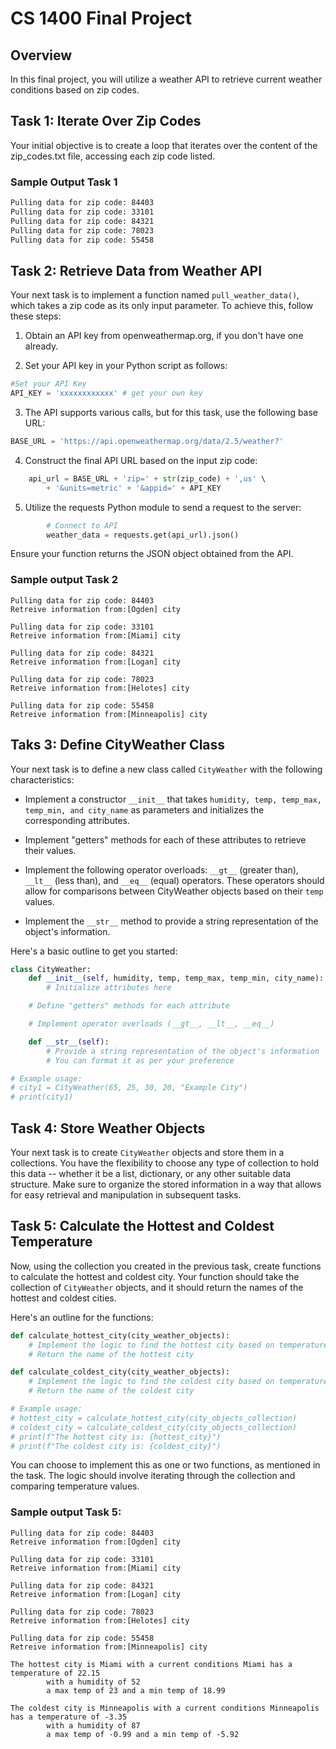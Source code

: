 
# CS 1400 Final Project

## Overview
In this final project, you will utilize a weather API to retrieve current weather conditions based on zip codes.

## Task 1: Iterate Over Zip Codes
Your initial objective is to create a loop that iterates over the content of the zip_codes.txt file, accessing each zip code listed.

### Sample Output Task 1
```bash
Pulling data for zip code: 84403
Pulling data for zip code: 33101
Pulling data for zip code: 84321
Pulling data for zip code: 78023
Pulling data for zip code: 55458
```

## Task 2: Retrieve Data from Weather API
Your next task is to implement a function named `pull_weather_data()`, which takes a zip code as its only input parameter. To achieve this, follow these steps:

1. Obtain an API key from openweathermap.org, if you don't have one already.

2. Set your API key in your Python script as follows:
```python
#Set your API Key
API_KEY = 'xxxxxxxxxxxx' # get your own key
```
3. The API supports various calls, but for this task, use the following base URL:
```python
BASE_URL = 'https://api.openweathermap.org/data/2.5/weather?'
```
4. Construct the final API URL based on the input zip code:
```python
    api_url = BASE_URL + 'zip=' + str(zip_code) + ',us' \
        + '&units=metric' + '&appid=' + API_KEY 
```
5. Utilize the requests Python module to send a request to the server:
```python
        # Connect to API
        weather_data = requests.get(api_url).json()
```
Ensure your function returns the JSON object obtained from the API.

### Sample output Task 2
```
Pulling data for zip code: 84403
Retreive information from:[Ogden] city

Pulling data for zip code: 33101
Retreive information from:[Miami] city

Pulling data for zip code: 84321
Retreive information from:[Logan] city

Pulling data for zip code: 78023
Retreive information from:[Helotes] city

Pulling data for zip code: 55458
Retreive information from:[Minneapolis] city
```

## Taks 3: Define CityWeather Class
Your next task is to define a new class called `CityWeather` with the following characteristics:

- Implement a constructor `__init__` that takes `humidity, temp, temp_max, temp_min, and city_name` as parameters and initializes the corresponding attributes.

- Implement "getters" methods for each of these attributes to retrieve their values.

- Implement the following operator overloads: `__gt__` (greater than), `__lt__` (less than), and `__eq__` (equal) operators. These operators should allow for comparisons between CityWeather objects based on their `temp` values.

- Implement the `__str__` method to provide a string representation of the object's information.

Here's a basic outline to get you started:
```python
class CityWeather:
    def __init__(self, humidity, temp, temp_max, temp_min, city_name):
        # Initialize attributes here

    # Define "getters" methods for each attribute

    # Implement operator overloads (__gt__, __lt__, __eq__)

    def __str__(self):
        # Provide a string representation of the object's information
        # You can format it as per your preference

# Example usage:
# city1 = CityWeather(65, 25, 30, 20, "Example City")
# print(city1)
```

## Task 4: Store Weather Objects
Your next task is to create `CityWeather` objects and store them in a collections. You have the flexibility to choose any type of collection to hold this data -- whether it be a list, dictionary, or any other suitable data structure. Make sure to organize the stored information in a way that allows for easy retrieval and manipulation in subsequent tasks.

## Task 5: Calculate the Hottest and Coldest Temperature
Now, using the collection you created in the previous task, create functions to calculate the hottest and coldest city. Your function should take the collection of `CityWeather` objects, and it should return the names of the hottest and coldest cities.

Here's an outline for the functions:

```python
def calculate_hottest_city(city_weather_objects):
    # Implement the logic to find the hottest city based on temperature
    # Return the name of the hottest city

def calculate_coldest_city(city_weather_objects):
    # Implement the logic to find the coldest city based on temperature
    # Return the name of the coldest city

# Example usage:
# hottest_city = calculate_hottest_city(city_objects_collection)
# coldest_city = calculate_coldest_city(city_objects_collection)
# print(f"The hottest city is: {hottest_city}")
# print(f"The coldest city is: {coldest_city}")
```

You can choose to implement this as one or two functions, as mentioned in the task. The logic should involve iterating through the collection and comparing temperature values.

### Sample output Task 5:
```
Pulling data for zip code: 84403
Retreive information from:[Ogden] city

Pulling data for zip code: 33101
Retreive information from:[Miami] city

Pulling data for zip code: 84321
Retreive information from:[Logan] city

Pulling data for zip code: 78023
Retreive information from:[Helotes] city

Pulling data for zip code: 55458
Retreive information from:[Minneapolis] city

The hottest city is Miami with a current conditions Miami has a temperature of 22.15
        with a humidity of 52
        a max temp of 23 and a min temp of 18.99

The coldest city is Minneapolis with a current conditions Minneapolis has a temperature of -3.35
        with a humidity of 87
        a max temp of -0.99 and a min temp of -5.92
```
